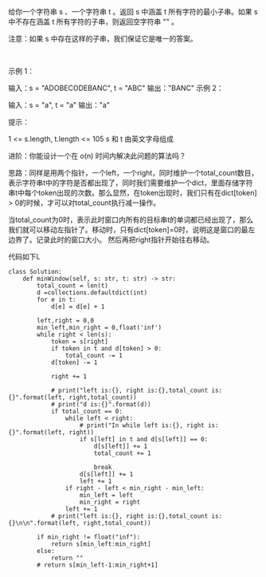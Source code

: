 给你一个字符串 s 、一个字符串 t 。返回 s 中涵盖 t 所有字符的最小子串。如果 s 中不存在涵盖 t 所有字符的子串，则返回空字符串 "" 。

注意：如果 s 中存在这样的子串，我们保证它是唯一的答案。

 

示例 1：

输入：s = "ADOBECODEBANC", t = "ABC"
输出："BANC"
示例 2：

输入：s = "a", t = "a"
输出："a"
 

提示：

1 <= s.length, t.length <= 105
s 和 t 由英文字母组成
 

进阶：你能设计一个在 o(n) 时间内解决此问题的算法吗？


思路：同样是用两个指针，一个left，一个right，同时维护一个total_count数目，表示字符串t中的字符是否都出现了，同时我们需要维护一个dict，里面存储字符串t中每个token出现的次数。那么显然，在token出现时，我们只有在dict[token] > 0的时候，才可以对total_count执行减一操作。

当total_count为0时，表示此时窗口内所有的目标串t的单词都已经出现了，那么我们就可以移动左指针了。移动时，只有dict[token]=0时，说明这是窗口的最左边界了。记录此时的窗口大小。
然后再把right指针开始往右移动。


代码如下L
```
class Solution:
    def minWindow(self, s: str, t: str) -> str:
        total_count = len(t)
        d =collections.defaultdict(int)
        for e in t:
            d[e] = d[e] + 1 
        
        left,right = 0,0
        min_left,min_right = 0,float('inf')
        while right < len(s):
            token = s[right]
            if token in t and d[token] > 0:
                total_count -= 1
            d[token] -= 1

            right += 1

            # print("left is:{}, right is:{},total_count is:{}".format(left, right,total_count))
            # print("d is:{}".format(d))
            if total_count == 0:
                while left < right:
                    # print("In while left is:{}, right is:{}".format(left, right))
                    if s[left] in t and d[s[left]] == 0:
                        d[s[left]] += 1
                        total_count += 1

                        break 
                    d[s[left]] += 1
                    left += 1
                if right - left < min_right - min_left:
                    min_left = left
                    min_right = right
                left += 1
            # print("left is:{}, right is:{},total_count is:{}\n\n".format(left, right,total_count))

        if min_right != float("inf"):
            return s[min_left:min_right]  
        else:
            return ""
        # return s[min_left-1:min_right+1]
            



        
```